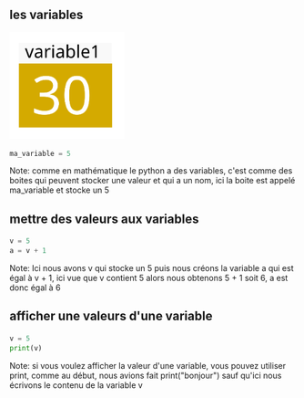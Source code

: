 ## les variables

<div class="r-hstack justify-center">
<div style="width: 40%;">
<img src="./img/variable_0.svg" >
</div>
<!-- .element: class="fragment" data-fragment-index="1" -->

<div  style="width: 22%;">

```python
ma_variable = 5
```

</div>
<!-- .element: class="fragment" data-fragment-index="1" -->
</div>

Note:
comme en mathématique le python a des variables, c'est comme des boites qui peuvent stocker une valeur et qui a un nom, ici la boite est appelé ma_variable et stocke un 5


## mettre des valeurs aux variables

```python [1|2|0]
v = 5
a = v + 1
```
<!-- .element: class="fragment" data-fragment-index="1" -->

Note: 
Ici nous avons v qui stocke un 5 puis nous créons la variable a qui est égal à v + 1, ici vue que v contient 5 alors nous obtenons 5 + 1 soit 6, a est donc égal à 6 

## afficher une valeurs d'une variable

```python [1|2|0]
v = 5
print(v)
```
<!-- .element: class="fragment" data-fragment-index="1" -->

Note: 
si vous voulez afficher la valeur d'une variable, vous pouvez utiliser print, comme au début, nous avions fait print("bonjour") sauf qu'ici nous écrivons le contenu de la variable v
